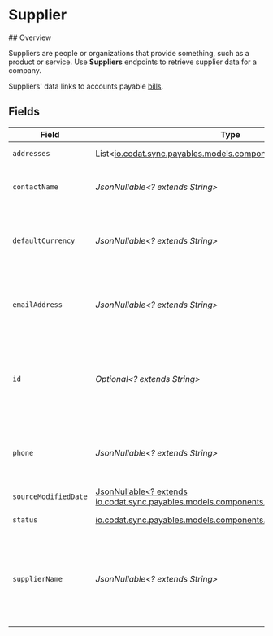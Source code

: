 # Supplier

﻿## Overview

Suppliers are people or organizations that provide something, such as a product or service. Use **Suppliers** endpoints to retrieve supplier data for a company. 

Suppliers' data links to accounts payable [bills](https://docs.codat.io/sync-for-payables-api#/schemas/Bill).
 


## Fields

| Field                                                                                                            | Type                                                                                                             | Required                                                                                                         | Description                                                                                                      | Example                                                                                                          |
| ---------------------------------------------------------------------------------------------------------------- | ---------------------------------------------------------------------------------------------------------------- | ---------------------------------------------------------------------------------------------------------------- | ---------------------------------------------------------------------------------------------------------------- | ---------------------------------------------------------------------------------------------------------------- |
| `addresses`                                                                                                      | List<[io.codat.sync.payables.models.components.AccountingAddress](../../models/components/AccountingAddress.md)> | :heavy_minus_sign:                                                                                               | An array of Addresses.                                                                                           |                                                                                                                  |
| `contactName`                                                                                                    | *JsonNullable<? extends String>*                                                                                 | :heavy_minus_sign:                                                                                               | Name of the main contact for the supplier.                                                                       |                                                                                                                  |
| `defaultCurrency`                                                                                                | *JsonNullable<? extends String>*                                                                                 | :heavy_minus_sign:                                                                                               | Default currency the supplier's transactional data is recorded in.                                               |                                                                                                                  |
| `emailAddress`                                                                                                   | *JsonNullable<? extends String>*                                                                                 | :heavy_minus_sign:                                                                                               | Email address that the supplier may be contacted on.                                                             |                                                                                                                  |
| `id`                                                                                                             | *Optional<? extends String>*                                                                                     | :heavy_minus_sign:                                                                                               | Identifier for the supplier, unique to the company in the accounting platform.                                   |                                                                                                                  |
| `phone`                                                                                                          | *JsonNullable<? extends String>*                                                                                 | :heavy_minus_sign:                                                                                               | Phone number that the supplier may be contacted on.                                                              | +44 25691 154789                                                                                                 |
| `sourceModifiedDate`                                                                                             | [JsonNullable<? extends io.codat.sync.payables.models.components.One>](../../models/components/One.md)           | :heavy_minus_sign:                                                                                               | N/A                                                                                                              |                                                                                                                  |
| `status`                                                                                                         | [io.codat.sync.payables.models.components.SupplierStatus](../../models/components/SupplierStatus.md)             | :heavy_check_mark:                                                                                               | Status of the supplier.                                                                                          |                                                                                                                  |
| `supplierName`                                                                                                   | *JsonNullable<? extends String>*                                                                                 | :heavy_minus_sign:                                                                                               | Name of the supplier as recorded in the accounting system, typically the company name.                           |                                                                                                                  |